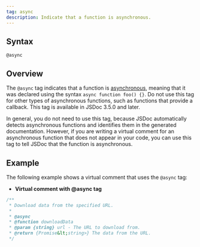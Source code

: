 ```yaml
---
tag: async
description: Indicate that a function is asynchronous.
---
```


## Syntax

`@async`


## Overview

The `@async` tag indicates that a function is [asynchronous][async-function], meaning that it
was declared using the syntax `async function foo() {}`. Do not use this tag for other types of
asynchronous functions, such as functions that provide a callback. This tag is available in JSDoc
3.5.0 and later.

In general, you do not need to use this tag, because JSDoc automatically detects asynchronous
functions and identifies them in the generated documentation. However, if you are writing a virtual
comment for an asynchronous function that does not appear in your code, you can use this tag to
tell JSDoc that the function is asynchronous.

[async-function]: https://developer.mozilla.org/en-US/docs/Web/JavaScript/Reference/Statements/async_function


## Example

The following example shows a virtual comment that uses the `@async` tag:

* **Virtual comment with @async tag**

```js
/**
 * Download data from the specified URL.
 *
 * @async
 * @function downloadData
 * @param {string} url - The URL to download from.
 * @return {Promise&lt;string>} The data from the URL.
 */
```


